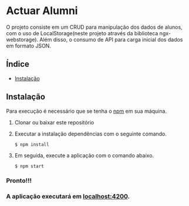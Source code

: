 # Actuar Alumni 
O projeto consiste em um CRUD para manipulação dos dados de alunos, com o uso de LocalStorage(neste projeto através da biblioteca ngx-webstorage). Além disso, o consumo de API para carga inicial dos dados em formato JSON.

## Índice
- [Instalação](#installation)


## Instalação<a name="installation"></a>
Para execução é necessário que se tenha o [npm](https://npmjs.com) em sua máquina.

1. Clonar ou baixar este repositório

2. Executar a instalação dependências com o seguinte comando.

	```
	$ npm install
	```
3. Em seguida, execute a aplicação com o comando abaixo.

	```
	$ npm start
	```
### Pronto!!!
### A aplicação executará em [localhost:4200](http://localhost:4200/).
